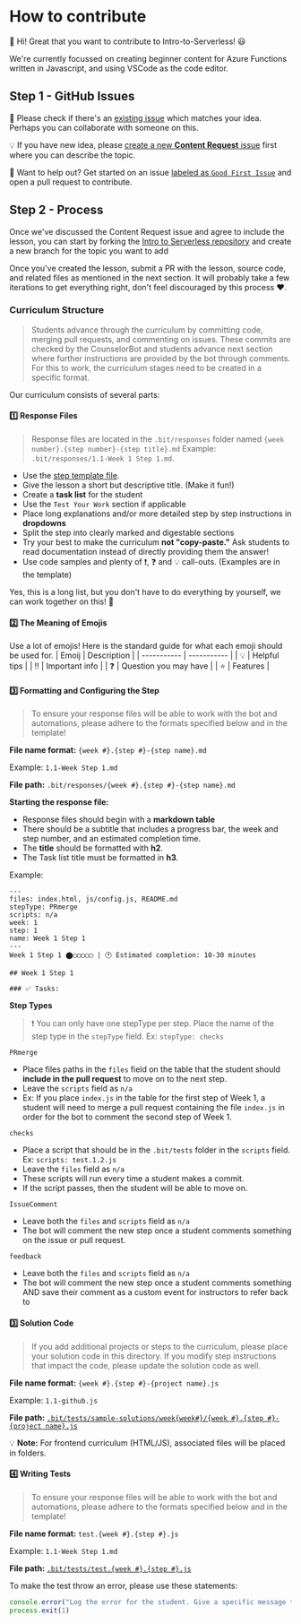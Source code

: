 # How to contribute

👋 Hi! Great that you want to contribute to Intro-to-Serverless! 😃

We're currently focussed on creating beginner content for Azure Functions written in Javascript, and using VSCode as the code editor.

## Step 1 - GitHub Issues

🔎 Please check if there's an [existing issue](https://github.com/bitprj/Intro-To-Serverless/issues) which matches your idea. Perhaps you can collaborate with someone on this.

💡 If you have new idea, please [create a new __Content Request__ issue](https://github.com/bitprj/Intro-To-Serverless/issues/new) first where you can describe the topic.

🤝 Want to help out? Get started on an issue [labeled as `Good First Issue`](https://github.com/bitprj/Intro-To-Serverless/issues?q=is%3Aopen+is%3Aissue+label%3A%22good+first+issue%22) and open a pull request to contribute.

## Step 2 - Process

Once we've discussed the Content Request issue and agree to include the lesson, you can start by forking the [Intro to Serverless repository](https://github.com/bitprj/Intro-To-Serverless) and create a new branch for the topic you want to add

Once you've created the lesson, submit a PR with the lesson, source code, and related files as mentioned in the next section. It will probably take a few iterations to get everything right, don't feel discouraged by this process ♥.

### Curriculum Structure

> Students advance through the curriculum by committing code, merging pull requests, and commenting on issues. These commits are checked by the CounselorBot and students advance next section where further instructions are provided by the bot through comments. For this to work, the curriculum stages need to be created in a specific format.

Our curriculum consists of several parts:

#### :one: Response Files
> Response files are located in the `.bit/responses` folder named `{week number}.{step number}-{step title}.md` Example: `.bit/responses/1.1-Week 1 Step 1.md`.
- Use the [step template file](.bit/step-template.md).
- Give the lesson a short but descriptive title. (Make it fun!)
- Create a **task list** for the student
- Use the `Test Your Work` section if applicable
- Place long explanations and/or more detailed step by step instructions in **dropdowns**
- Split the step into clearly marked and digestable sections
- Try your best to make the curriculum **not "copy-paste."** Ask students to read documentation instead of directly providing them the answer!
- Use code samples and plenty of :exclamation:, :question: and :bulb: call-outs. (Examples are in the template)

Yes, this is a long list, but you don't have to do everything by yourself, we can work together on this! 💪

#### :two: The Meaning of Emojis
Use a lot of emojis! Here is the standard guide for what each emoji should be used for.
| Emoij      | Description |
| ----------- | ----------- |
| 💡      | Helpful tips       |
| ‼️   | Important info        |
| ❓   | Question you may have        |
| ⭐   | Features        |


#### :three: Formatting and Configuring the Step
> To ensure your response files will be able to work with the bot and automations, please adhere to the formats specified below and in the template!

**File name format:** `{week #}.{step #}-{step name}.md`

Example: `1.1-Week Step 1.md`

**File path:** `.bit/responses/{week #}.{step #}-{step name}.md`

**Starting the response file:**

* Response files should begin with a **markdown table**
* There should be a subtitle that includes a progress bar, the week and step number, and an estimated completion time.
* The **title** should be formatted with **h2**.
* The Task list title must be formatted in **h3**.

Example:
```
---
files: index.html, js/config.js, README.md
stepType: PRmerge
scripts: n/a
week: 1
step: 1
name: Week 1 Step 1
---
Week 1 Step 1 ⬤◯◯◯◯◯ | 🕐 Estimated completion: 10-30 minutes

## Week 1 Step 1

### ✅ Tasks:
```

**Step Types**
> :exclamation: You can only have one stepType per step. Place the name of the step type in the `stepType` field. Ex: `stepType: checks`

`PRmerge`
  * Place files paths in the `files` field on the table that the student should **include in the pull request** to move on to the next step.
  * Leave the `scripts` field as `n/a`
  * Ex: If you place `index.js` in the table for the first step of Week 1, a student will need to merge a pull request containing the file `index.js` in order for the bot to comment the second step of Week 1.

`checks`
  * Place a script that should be in the `.bit/tests` folder in the `scripts` field. Ex: `scripts: test.1.2.js`
  * Leave the `files` field as `n/a`
  * These scripts will run every time a student makes a commit.
  * If the script passes, then the student will be able to move on.

`IssueComment`
  * Leave both the `files` and `scripts` field as `n/a`
  * The bot will comment the new step once a student comments something on the issue or pull request.

`feedback`
  * Leave both the `files` and `scripts` field as `n/a`
  * The bot will comment the new step once a student comments something AND save their comment as a custom event for instructors to refer back to

#### :three: Solution Code
> If you add additional projects or steps to the curriculum, please place your solution code in this directory. If you modify step instructions that impact the code, please update the solution code as well.

**File name format:** `{week #}.{step #}-{project name}.js`

Example: `1.1-github.js`

**File path:** [`.bit/tests/sample-solutions/week{week#}/{week #}.{step #}-{project name}.js`](.bit/tests/sample-solutions)

:bulb: **Note:** For frontend curriculum (HTML/JS), associated files will be placed in folders.
#### :four: Writing Tests
> To ensure your response files will be able to work with the bot and automations, please adhere to the formats specified below and in the template!

**File name format:** `test.{week #}.{step #}.js`

Example: `1.1-Week Step 1.md`

**File path:** [`.bit/tests/test.{week #}.{step #}.js`](.bit/tests)

To make the test throw an error, please use these statements:

```js
console.error("Log the error for the student. Give a specific message that will be helpful!")
process.exit(1)
```
